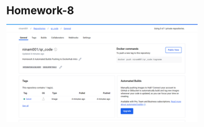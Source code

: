 # Homework-8

![IMAGE](https://github.com/NikhilInampudi/Homework-8/blob/878ecb5dffd7b7f2caeec1626feccb9bf7001f93/Dockerhub%20Image.png "IMAGE for https://github.com/NikhilInampudi")